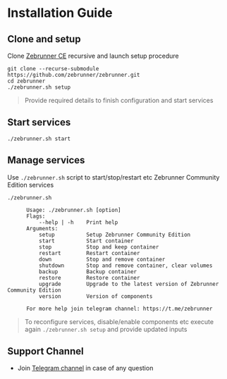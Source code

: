 # Installation Guide

## Clone and setup
Clone [Zebrunner CE](https://github.com/zebrunner/community-edition) recursive and launch setup procedure
```
git clone --recurse-submodule https://github.com/zebrunner/zebrunner.git
cd zebrunner
./zebrunner.sh setup
```
> Provide required details to finish configuration and start services

## Start services
```
./zebrunner.sh start
``` 

## Manage services
Use `./zebrunner.sh` script to start/stop/restart etc Zebrunner Community Edition services
```
./zebrunner.sh

      Usage: ./zebrunner.sh [option]
      Flags:
          --help | -h    Print help
      Arguments:
          setup          Setup Zebrunner Community Edition
          start          Start container
          stop           Stop and keep container
          restart        Restart container
          down           Stop and remove container
          shutdown       Stop and remove container, clear volumes
          backup         Backup container
          restore        Restore container
          upgrade        Upgrade to the latest version of Zebrunner Community Edition
          version        Version of components

      For more help join telegram channel: https://t.me/zebrunner
```
> To reconfigure services, disable/enable components etc execute again `./zebrunner.sh setup` and provide updated inputs
  
## Support Channel

* Join [Telegram channel](https://t.me/zebrunner) in case of any question
